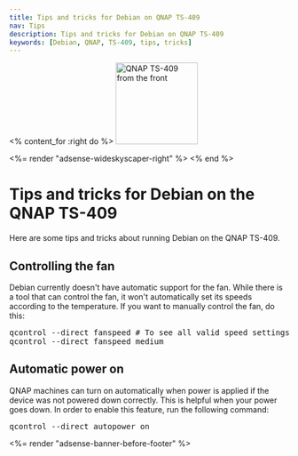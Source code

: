 ```yaml
---
title: Tips and tricks for Debian on QNAP TS-409
nav: Tips
description: Tips and tricks for Debian on QNAP TS-409
keywords: [Debian, QNAP, TS-409, tips, tricks]
---
```


<% content_for :right do %>
<img src = "../images/r_ts409_front.jpg" class="border" alt="QNAP TS-409 from the front" width="148" height="147" />

<%= render "adsense-wideskyscaper-right" %>
<% end %>

<h1>Tips and tricks for Debian on the QNAP TS-409</h1>

Here are some tips and tricks about running Debian on the QNAP TS-409.

<h2>Controlling the fan</h2>

Debian currently doesn't have automatic support for the fan.  While there
is a tool that can control the fan, it won't automatically set its speeds
according to the temperature.  If you want to manually control the fan, do
this:

<div class="code">
<pre>
qcontrol --direct fanspeed # To see all valid speed settings
qcontrol --direct fanspeed medium
</pre>
</div>

<h2><a id="autopower">Automatic power on</a></h2>

QNAP machines can turn on automatically when power is applied if the device
was not powered down correctly.  This is helpful when your power goes down.
In order to enable this feature, run the following command:

<div class="code">
<pre>
qcontrol --direct autopower on
</pre>
</div>

<div class="bbf">
<%= render "adsense-banner-before-footer" %>
</div>


